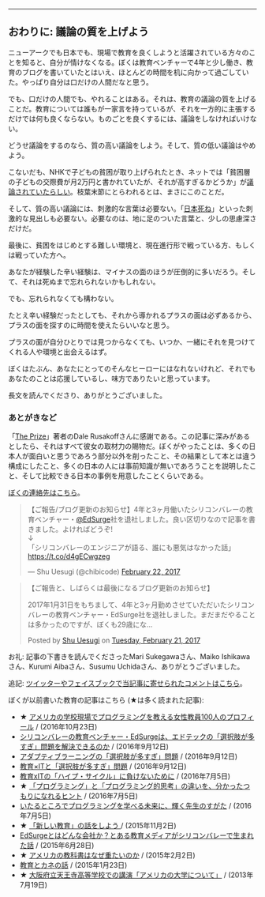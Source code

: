 <hr id="chapter-15" />

## おわりに: 議論の質を上げよう

ニューアークでも日本でも、現場で教育を良くしようと活躍されている方々のことを知ると、自分が情けなくなる。ぼくは教育ベンチャーで4年と少し働き、教育のブログを書いていたとはいえ、ほとんどの時間を机に向かって過ごしていた。やっぱり自分は口だけの人間だなと思う。

でも、口だけの人間でも、やれることはある。それは、教育の議論の質を上げることだ。教育については誰もが一家言を持っているが、それを一方的に主張するだけでは何も良くならない。ものごとを良くするには、議論をしなければいけない。

どうせ議論をするのなら、質の高い議論をしよう。そして、質の低い議論はやめよう。

こないだも、NHKで子どもの貧困が取り上げられたとき、ネットでは「貧困層の子どもの交際費が月2万円と書かれていたが、それが高すぎるかどうか」が[議論されていたらしい](http://news.livedoor.com/article/detail/12667974/)。枝葉末節にとらわれるとは、まさにこのことだ。

そして、質の高い議論には、刺激的な言葉は必要ない。「[日本死ね](http://news.livedoor.com/article/detail/12454225/)」といった刺激的な見出しも必要ない。必要なのは、地に足のついた言葉と、少しの思慮深さだけだ。

最後に、貧困をはじめとする難しい環境と、現在進行形で戦っている方、もしくは戦っていた方へ。

あなたが経験した辛い経験は、マイナスの面のほうが圧倒的に多いだろう。そして、それは死ぬまで忘れられないかもしれない。

でも、忘れられなくても構わない。

たとえ辛い経験だったとしても、それから導かれるプラスの面は必ずあるから、プラスの面を探すのに時間を使えたらいいなと思う。

プラスの面が自分ひとりでは見つからなくても、いつか、一緒にそれを見つけてくれる人や環境と出会えるはず。

ぼくはたぶん、あなたにとってのそんなヒーローにはなれないけれど、それでもあなたのことは応援しているし、味方でありたいと思っています。

長文を読んでくださり、ありがとうございました。

### あとがきなど

「[The Prize](http://amzn.to/2idlf1u)」著者のDale Rusakoffさんに感謝である。この記事に深みがあるとしたら、それはすべて彼女の取材力の賜物だ。ぼくがやったことは、多くの日本人が面白いと思うであろう部分以外を削ったこと、その結果として本とは違う構成にしたこと、多くの日本の人には事前知識が無いであろうことを説明したこと、そして比較できる日本の事例を用意したことくらいである。

[ぼくの連絡先はこちら](http://chibicode.com/contact-jp)。

<blockquote class="twitter-tweet" data-lang="en"><p lang="ja" dir="ltr">【ご報告/ブログ更新のお知らせ】4年と3ヶ月働いたシリコンバレーの教育ベンチャー・<a href="https://twitter.com/EdSurge">@EdSurge</a>社を退社しました。良い区切りなので記事を書きました。よければどうぞ!<br>↓<br>「シリコンバレーのエンジニアが語る、誰にも悪気はなかった話」<a href="https://t.co/d4gECwgzeg">https://t.co/d4gECwgzeg</a></p>&mdash; Shu Uesugi (@chibicode) <a href="https://twitter.com/chibicode/status/834212863661125632">February 22, 2017</a></blockquote>

<div class="fb-post" data-href="https://www.facebook.com/shu/posts/10201008064663620" data-show-text="true"><blockquote cite="https://www.facebook.com/shu/posts/10201008064663620" class="fb-xfbml-parse-ignore"><p>&#x3010;&#x3054;&#x5831;&#x544a;&#x3068;&#x3001;&#x3057;&#x3070;&#x3089;&#x304f;&#x306f;&#x6700;&#x5f8c;&#x306b;&#x306a;&#x308b;&#x30d6;&#x30ed;&#x30b0;&#x66f4;&#x65b0;&#x306e;&#x304a;&#x77e5;&#x3089;&#x305b;&#x3011;

2017&#x5e74;1&#x6708;31&#x65e5;&#x3092;&#x3082;&#x3061;&#x307e;&#x3057;&#x3066;&#x3001;4&#x5e74;&#x3068;3&#x30f6;&#x6708;&#x52e4;&#x3081;&#x3055;&#x305b;&#x3066;&#x3044;&#x305f;&#x3060;&#x3044;&#x305f;&#x30b7;&#x30ea;&#x30b3;&#x30f3;&#x30d0;&#x30ec;&#x30fc;&#x306e;&#x6559;&#x80b2;&#x30d9;&#x30f3;&#x30c1;&#x30e3;&#x30fc;&#x30fb;EdSurge&#x793e;&#x3092;&#x9000;&#x793e;&#x3057;&#x307e;&#x3057;&#x305f;&#x3002;&#x307e;&#x3060;&#x307e;&#x3060;&#x3084;&#x308b;&#x3053;&#x3068;&#x306f;&#x591a;&#x304b;&#x3063;&#x305f;&#x306e;&#x3067;&#x3059;&#x304c;&#x3001;&#x307c;&#x304f;&#x3082;29&#x6b73;&#x306b;&#x306a;...</p>Posted by <a href="https://www.facebook.com/shu">Shu Uesugi</a> on&nbsp;<a href="https://www.facebook.com/shu/posts/10201008064663620">Tuesday, February 21, 2017</a></blockquote></div>

お礼: 記事の下書きを読んでくださったMari Sukegawaさん、Maiko Ishikawaさん、Kurumi Aibaさん、Susumu Uchidaさん、ありがとうございました。

追記: [ツイッターやフェイスブックで当記事に寄せられたコメントはこちら](http://chibicode.com/the-prize-feedback/)。

ぼくが以前書いた教育の記事はこちら (★は多く読まれた記事):

- ★ [アメリカの学校現場でプログラミングを教える女性教員100人のプロフィール](http://chibicode.com/7-100-women-cs-teachers-america) / (2016年10月23日)
- [シリコンバレーの教育ベンチャー・EdSurgeは、エドテックの「選択肢が多すぎ」問題を解決できるのか](http://chibicode.com/6-edsurge-concierge) / (2016年9月12日)
- [アダプティブラーニングの「選択肢が多すぎ」問題](http://chibicode.com/5-adaptive-learning) / (2016年9月12日)
- [教育×ITと「選択肢が多すぎ」問題](http://chibicode.com/4-too-many-choices) / (2016年9月12日)
- [教育xITの「ハイプ・サイクル」に負けないために](http://chibicode.com/3-edtech-hype-cycle) / (2016年7月5日)
- ★ [「プログラミング」と「プログラミング的思考」の違いを、分かったつもりになれるヒント](http://chibicode.com/2-cs-vs-programming) /  (2016年7月5日)
- [いたるところでプログラミングを学べる未来に、輝く先生のすがた](http://chibicode.com/1-introduction) / (2016年7月5日)
- ★ [「新しい教育」の話をしよう ](http://chibicode.com/yomikaki-soroban-monogatari/) / (2015年11月2日)
- [EdSurgeとはどんな会社か？とある教育メディアがシリコンバレーで生まれた話](http://chibicode.com/how-edsurge-started/) / (2015年6月28日)
- ★ [アメリカの教科書はなぜ重たいのか](http://chibicode.com/3-troubled-crusade-1-5/) / (2015年2月2日)
- [教育とカネの話](http://chibicode.com/2-troubled-crusade-1/) / (2015年1月23日)
- ★ [大阪府立天王寺高等学校での講演「アメリカの大学について」](http://chibicode.com/osaka/) / (2013年7月19日)
